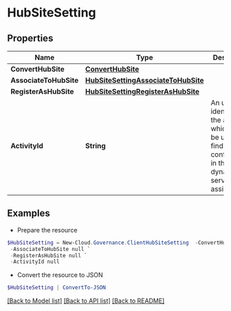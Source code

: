 # HubSiteSetting
## Properties

Name | Type | Description | Notes
------------ | ------------- | ------------- | -------------
**ConvertHubSite** | [**ConvertHubSite**](ConvertHubSite.md) |  | [optional] 
**AssociateToHubSite** | [**HubSiteSettingAssociateToHubSite**](HubSiteSettingAssociateToHubSite.md) |  | [optional] 
**RegisterAsHubSite** | [**HubSiteSettingRegisterAsHubSite**](HubSiteSettingRegisterAsHubSite.md) |  | [optional] 
**ActivityId** | **String** | An unique identifier for the activity which can be used to find configuration in the dynamic service if it is assign by IT | [optional] 

## Examples

- Prepare the resource
```powershell
$HubSiteSetting = New-Cloud.Governance.ClientHubSiteSetting  -ConvertHubSite null `
 -AssociateToHubSite null `
 -RegisterAsHubSite null `
 -ActivityId null
```

- Convert the resource to JSON
```powershell
$HubSiteSetting | ConvertTo-JSON
```

[[Back to Model list]](../README.md#documentation-for-models) [[Back to API list]](../README.md#documentation-for-api-endpoints) [[Back to README]](../README.md)

